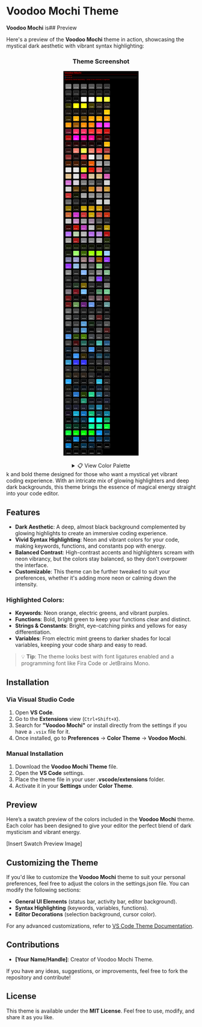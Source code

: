 # Voodoo Mochi Theme

**Voodoo Mochi** is## Preview

Here's a preview of the **Voodoo Mochi** theme in action, showcasing the mystical dark aesthetic with vibrant
syntax highlighting:

<div align="center">

### Theme Screenshot

![Voodoo Mochi Theme Color Palette](_PRESS.png)

<details>
<summary>📋 View Color Palette</summary>

### Color Swatches

The theme features a carefully curated color palette organized by RGB values, creating the perfect blend of
dark mysticism and vibrant energy:

![Color Swatches](_PRESS.jpeg)

For the complete interactive color reference, see [\_PRESS.md](_PRESS.md).

</details>

</div>k and bold theme designed for those who want a mystical yet vibrant coding
experience. With an intricate mix of glowing highlighters and deep dark backgrounds, this theme brings the
essence of magical energy straight into your code editor.

## Features

- **Dark Aesthetic**: A deep, almost black background complemented by glowing highlights to create an
  immersive coding experience.
- **Vivid Syntax Highlighting**: Neon and vibrant colors for your code, making keywords, functions, and
  constants pop with energy.
- **Balanced Contrast**: High-contrast accents and highlighters scream with neon vibrancy, but the colors stay
  balanced, so they don't overpower the interface.
- **Customizable**: This theme can be further tweaked to suit your preferences, whether it's adding more neon
  or calming down the intensity.

### Highlighted Colors:

- **Keywords**: Neon orange, electric greens, and vibrant purples.
- **Functions**: Bold, bright green to keep your functions clear and distinct.
- **Strings & Constants**: Bright, eye-catching pinks and yellows for easy differentiation.
- **Variables**: From electric mint greens to darker shades for local variables, keeping your code sharp and
  easy to read.

> 💡 **Tip**: The theme looks best with font ligatures enabled and a programming font like Fira Code or
> JetBrains Mono.

## Installation

### Via Visual Studio Code

1. Open **VS Code**.
2. Go to the **Extensions** view (`Ctrl+Shift+X`).
3. Search for **"Voodoo Mochi"** or install directly from the settings if you have a `.vsix` file for it.
4. Once installed, go to **Preferences** → **Color Theme** → **Voodoo Mochi**.

### Manual Installation

1. Download the **Voodoo Mochi Theme** file.
2. Open the **VS Code** settings.
3. Place the theme file in your user **.vscode/extensions** folder.
4. Activate it in your **Settings** under **Color Theme**.

## Preview

Here’s a swatch preview of the colors included in the **Voodoo Mochi** theme. Each color has been designed to
give your editor the perfect blend of dark mysticism and vibrant energy.

[Insert Swatch Preview Image]

## Customizing the Theme

If you'd like to customize the **Voodoo Mochi** theme to suit your personal preferences, feel free to adjust
the colors in the settings.json file. You can modify the following sections:

- **General UI Elements** (status bar, activity bar, editor background).
- **Syntax Highlighting** (keywords, variables, functions).
- **Editor Decorations** (selection background, cursor color).

For any advanced customizations, refer to
[VS Code Theme Documentation](https://code.visualstudio.com/docs/getstarted/keybindings).

## Contributions

- **[Your Name/Handle]**: Creator of Voodoo Mochi Theme.

If you have any ideas, suggestions, or improvements, feel free to fork the repository and contribute!

## License

This theme is available under the **MIT License**. Feel free to use, modify, and share it as you like.
